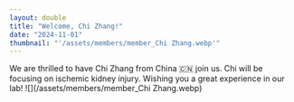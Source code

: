 ```yaml
---
layout: double
title: "Welcome, Chi Zhang!"
date: "2024-11-01"
thumbnail: "'/assets/members/member_Chi Zhang.webp'"
---
```

 We are thrilled to have Chi Zhang from China 🇨🇳 join us. Chi will be focusing on ischemic kidney injury. Wishing you a great experience in our lab!
 ![](/assets/members/member_Chi Zhang.webp)

 